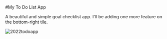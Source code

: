 #My To Do List App

A beautiful and simple goal checklist app. 
I'll be adding one more feature on the bottom-right tile.

![2022todoapp](https://user-images.githubusercontent.com/85868026/172623176-5e2a4fa2-8ffc-4cb8-bfed-759503bab256.png)
